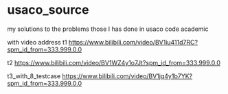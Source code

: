 # usaco_source
my solutions to the problems those I has done in usaco code academic



with video address 
t1
https://www.bilibili.com/video/BV1iu411d7RC?spm_id_from=333.999.0.0

t2
https://www.bilibili.com/video/BV1WZ4y1o7Jt?spm_id_from=333.999.0.0

t3_with_8_testcase
https://www.bilibili.com/video/BV1jq4y1b7YK?spm_id_from=333.999.0.0
